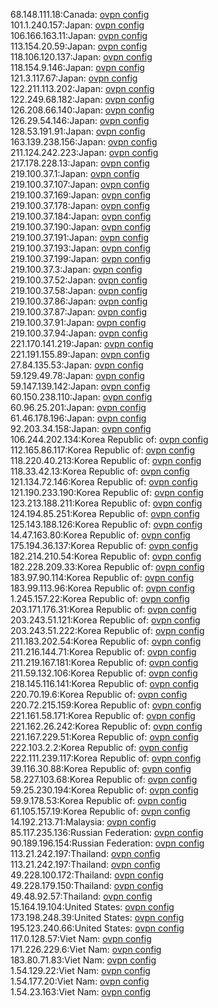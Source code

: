 68.148.111.18:Canada: [ovpn config](vpn/68_148_111_18.ovpn)  
101.1.240.157:Japan: [ovpn config](vpn/101_1_240_157.ovpn)  
106.166.163.11:Japan: [ovpn config](vpn/106_166_163_11.ovpn)  
113.154.20.59:Japan: [ovpn config](vpn/113_154_20_59.ovpn)  
118.106.120.137:Japan: [ovpn config](vpn/118_106_120_137.ovpn)  
118.154.9.146:Japan: [ovpn config](vpn/118_154_9_146.ovpn)  
121.3.117.67:Japan: [ovpn config](vpn/121_3_117_67.ovpn)  
122.211.113.202:Japan: [ovpn config](vpn/122_211_113_202.ovpn)  
122.249.68.182:Japan: [ovpn config](vpn/122_249_68_182.ovpn)  
126.208.66.140:Japan: [ovpn config](vpn/126_208_66_140.ovpn)  
126.29.54.146:Japan: [ovpn config](vpn/126_29_54_146.ovpn)  
128.53.191.91:Japan: [ovpn config](vpn/128_53_191_91.ovpn)  
163.139.238.156:Japan: [ovpn config](vpn/163_139_238_156.ovpn)  
211.124.242.223:Japan: [ovpn config](vpn/211_124_242_223.ovpn)  
217.178.228.13:Japan: [ovpn config](vpn/217_178_228_13.ovpn)  
219.100.37.1:Japan: [ovpn config](vpn/219_100_37_1.ovpn)  
219.100.37.107:Japan: [ovpn config](vpn/219_100_37_107.ovpn)  
219.100.37.169:Japan: [ovpn config](vpn/219_100_37_169.ovpn)  
219.100.37.178:Japan: [ovpn config](vpn/219_100_37_178.ovpn)  
219.100.37.184:Japan: [ovpn config](vpn/219_100_37_184.ovpn)  
219.100.37.190:Japan: [ovpn config](vpn/219_100_37_190.ovpn)  
219.100.37.191:Japan: [ovpn config](vpn/219_100_37_191.ovpn)  
219.100.37.193:Japan: [ovpn config](vpn/219_100_37_193.ovpn)  
219.100.37.199:Japan: [ovpn config](vpn/219_100_37_199.ovpn)  
219.100.37.3:Japan: [ovpn config](vpn/219_100_37_3.ovpn)  
219.100.37.52:Japan: [ovpn config](vpn/219_100_37_52.ovpn)  
219.100.37.58:Japan: [ovpn config](vpn/219_100_37_58.ovpn)  
219.100.37.86:Japan: [ovpn config](vpn/219_100_37_86.ovpn)  
219.100.37.87:Japan: [ovpn config](vpn/219_100_37_87.ovpn)  
219.100.37.91:Japan: [ovpn config](vpn/219_100_37_91.ovpn)  
219.100.37.94:Japan: [ovpn config](vpn/219_100_37_94.ovpn)  
221.170.141.219:Japan: [ovpn config](vpn/221_170_141_219.ovpn)  
221.191.155.89:Japan: [ovpn config](vpn/221_191_155_89.ovpn)  
27.84.135.53:Japan: [ovpn config](vpn/27_84_135_53.ovpn)  
59.129.49.78:Japan: [ovpn config](vpn/59_129_49_78.ovpn)  
59.147.139.142:Japan: [ovpn config](vpn/59_147_139_142.ovpn)  
60.150.238.110:Japan: [ovpn config](vpn/60_150_238_110.ovpn)  
60.96.25.201:Japan: [ovpn config](vpn/60_96_25_201.ovpn)  
61.46.178.196:Japan: [ovpn config](vpn/61_46_178_196.ovpn)  
92.203.34.158:Japan: [ovpn config](vpn/92_203_34_158.ovpn)  
106.244.202.134:Korea Republic of: [ovpn config](vpn/106_244_202_134.ovpn)  
112.165.86.117:Korea Republic of: [ovpn config](vpn/112_165_86_117.ovpn)  
118.220.40.213:Korea Republic of: [ovpn config](vpn/118_220_40_213.ovpn)  
118.33.42.13:Korea Republic of: [ovpn config](vpn/118_33_42_13.ovpn)  
121.134.72.146:Korea Republic of: [ovpn config](vpn/121_134_72_146.ovpn)  
121.190.233.190:Korea Republic of: [ovpn config](vpn/121_190_233_190.ovpn)  
123.213.188.211:Korea Republic of: [ovpn config](vpn/123_213_188_211.ovpn)  
124.194.85.251:Korea Republic of: [ovpn config](vpn/124_194_85_251.ovpn)  
125.143.188.126:Korea Republic of: [ovpn config](vpn/125_143_188_126.ovpn)  
14.47.163.80:Korea Republic of: [ovpn config](vpn/14_47_163_80.ovpn)  
175.194.36.137:Korea Republic of: [ovpn config](vpn/175_194_36_137.ovpn)  
182.214.210.54:Korea Republic of: [ovpn config](vpn/182_214_210_54.ovpn)  
182.228.209.33:Korea Republic of: [ovpn config](vpn/182_228_209_33.ovpn)  
183.97.90.114:Korea Republic of: [ovpn config](vpn/183_97_90_114.ovpn)  
183.99.113.96:Korea Republic of: [ovpn config](vpn/183_99_113_96.ovpn)  
1.245.157.22:Korea Republic of: [ovpn config](vpn/1_245_157_22.ovpn)  
203.171.176.31:Korea Republic of: [ovpn config](vpn/203_171_176_31.ovpn)  
203.243.51.121:Korea Republic of: [ovpn config](vpn/203_243_51_121.ovpn)  
203.243.51.222:Korea Republic of: [ovpn config](vpn/203_243_51_222.ovpn)  
211.183.202.54:Korea Republic of: [ovpn config](vpn/211_183_202_54.ovpn)  
211.216.144.71:Korea Republic of: [ovpn config](vpn/211_216_144_71.ovpn)  
211.219.167.181:Korea Republic of: [ovpn config](vpn/211_219_167_181.ovpn)  
211.59.132.106:Korea Republic of: [ovpn config](vpn/211_59_132_106.ovpn)  
218.145.116.141:Korea Republic of: [ovpn config](vpn/218_145_116_141.ovpn)  
220.70.19.6:Korea Republic of: [ovpn config](vpn/220_70_19_6.ovpn)  
220.72.215.159:Korea Republic of: [ovpn config](vpn/220_72_215_159.ovpn)  
221.161.58.171:Korea Republic of: [ovpn config](vpn/221_161_58_171.ovpn)  
221.162.26.242:Korea Republic of: [ovpn config](vpn/221_162_26_242.ovpn)  
221.167.229.51:Korea Republic of: [ovpn config](vpn/221_167_229_51.ovpn)  
222.103.2.2:Korea Republic of: [ovpn config](vpn/222_103_2_2.ovpn)  
222.111.239.117:Korea Republic of: [ovpn config](vpn/222_111_239_117.ovpn)  
39.116.30.88:Korea Republic of: [ovpn config](vpn/39_116_30_88.ovpn)  
58.227.103.68:Korea Republic of: [ovpn config](vpn/58_227_103_68.ovpn)  
59.25.230.194:Korea Republic of: [ovpn config](vpn/59_25_230_194.ovpn)  
59.9.178.53:Korea Republic of: [ovpn config](vpn/59_9_178_53.ovpn)  
61.105.157.19:Korea Republic of: [ovpn config](vpn/61_105_157_19.ovpn)  
14.192.213.71:Malaysia: [ovpn config](vpn/14_192_213_71.ovpn)  
85.117.235.136:Russian Federation: [ovpn config](vpn/85_117_235_136.ovpn)  
90.189.196.154:Russian Federation: [ovpn config](vpn/90_189_196_154.ovpn)  
113.21.242.197:Thailand: [ovpn config](vpn/113_21_242_197.ovpn)  
113.21.242.197:Thailand: [ovpn config](vpn/113_21_242_197.ovpn)  
49.228.100.172:Thailand: [ovpn config](vpn/49_228_100_172.ovpn)  
49.228.179.150:Thailand: [ovpn config](vpn/49_228_179_150.ovpn)  
49.48.92.57:Thailand: [ovpn config](vpn/49_48_92_57.ovpn)  
15.164.19.104:United States: [ovpn config](vpn/15_164_19_104.ovpn)  
173.198.248.39:United States: [ovpn config](vpn/173_198_248_39.ovpn)  
195.123.240.66:United States: [ovpn config](vpn/195_123_240_66.ovpn)  
117.0.128.57:Viet Nam: [ovpn config](vpn/117_0_128_57.ovpn)  
171.226.229.6:Viet Nam: [ovpn config](vpn/171_226_229_6.ovpn)  
183.80.71.83:Viet Nam: [ovpn config](vpn/183_80_71_83.ovpn)  
1.54.129.22:Viet Nam: [ovpn config](vpn/1_54_129_22.ovpn)  
1.54.177.20:Viet Nam: [ovpn config](vpn/1_54_177_20.ovpn)  
1.54.23.163:Viet Nam: [ovpn config](vpn/1_54_23_163.ovpn)  
